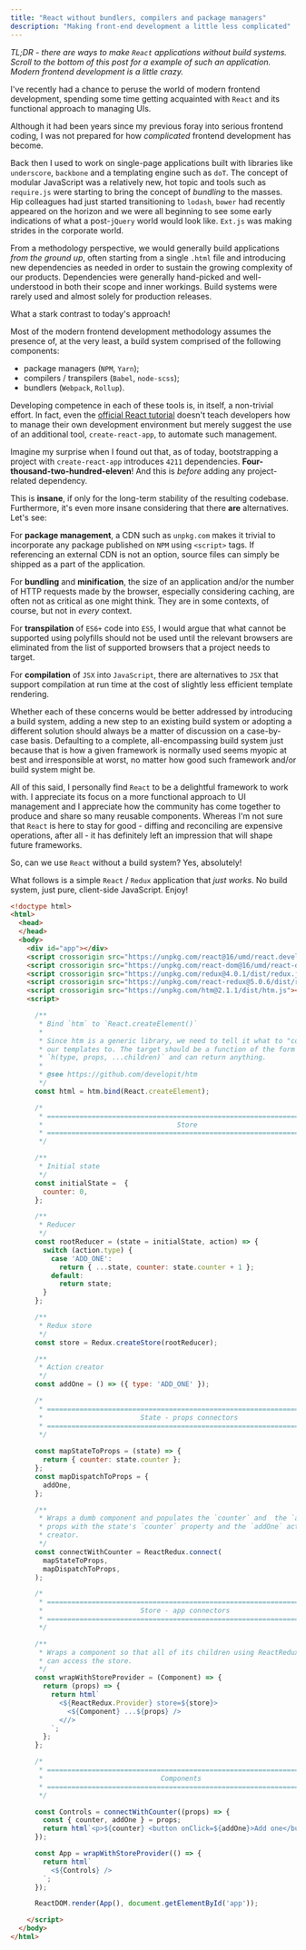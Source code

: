```yaml
---
title: "React without bundlers, compilers and package managers"
description: "Making front-end development a little less complicated"
---
```


_TL;DR - there are ways to make `React` applications without build systems.
Scroll to the bottom of this post for a example of such an application.
Modern frontend development is a little crazy._

I've recently had a chance to peruse the world of modern frontend development,
spending some time getting acquainted with `React` and its functional approach
to managing UIs.

Although it had been years since my previous foray into serious frontend 
coding, I was not prepared for how _complicated_ frontend development has 
become.

Back then I used to work on single-page applications built with libraries like
`underscore`, `backbone` and a templating engine such as `doT`. The concept of 
modular JavaScript was a relatively new, hot topic and tools such as 
`require.js` were starting to bring the concept of _bundling_ to the masses.
Hip colleagues had just started transitioning to `lodash`, `bower` had recently
appeared on the horizon and we were all beginning to see some early indications
of what a post-`jQuery` world would look like. `Ext.js` was making strides in
the corporate world.

From a methodology perspective, we would generally build applications 
_from the ground up_, often starting from a single `.html` file and introducing
new dependencies as needed in order to sustain the growing complexity of our 
products. Dependencies were generally hand-picked and well-understood in both 
their scope and inner workings. Build systems were rarely used and almost 
solely for production releases.

What a stark contrast to today's approach!

Most of the modern frontend development methodology assumes the presence of, at
the very least, a build system comprised of the following components:

- package managers (`NPM`, `Yarn`);
- compilers / transpilers (`Babel`, `node-scss`);
- bundlers (`Webpack`, `Rollup`).

Developing competence in each of these tools is, in itself, a non-trivial
effort. In fact, even the [official React tutorial](https://reactjs.org/tutorial/tutorial.html#prerequisites)
doesn't teach developers how to manage their own development environment
but merely suggest the use of an additional tool, `create-react-app`, to
automate such management.

Imagine my surprise when I found out that, as of today, bootstrapping a project
with `create-react-app` introduces `4211` dependencies. 
__Four-thousand-two-hundred-eleven__! And this is _before_ adding any 
project-related dependency.

This is __insane__, if only for the long-term stability of the resulting
codebase. Furthermore, it's even more insane considering that there __are__ 
alternatives. Let's see:

For __package management__, a CDN such as `unpkg.com` makes it trivial to
incorporate any package published on `NPM` using `<script>` tags. If 
referencing an external CDN is not an option, source files can simply be 
shipped as a part of the application.

For __bundling__ and __minification__, the size of an application and/or the 
number of HTTP requests made by the browser, especially considering caching, 
are often not as critical as one might think. They are in some contexts, of 
course, but not in _every_ context.

For __transpilation__ of `ES6+` code into `ES5`, I would argue that what cannot
be supported using polyfills should not be used until the relevant browsers are 
eliminated from the list of supported browsers that a project needs to target.

For __compilation__ of `JSX` into `JavaScript`, there are alternatives to `JSX`
that support compilation at run time at the cost of slightly less efficient
template rendering. 

Whether each of these concerns would be better addressed by introducing a build
system, adding a new step to an existing build system or adopting a 
different solution should always be a matter of discussion on a case-by-case
basis. Defaulting to a complete, all-encompassing build system just because 
that is how a given framework is normally used seems myopic at best and 
irresponsible at worst, no matter how good such framework and/or build system
might be. 

All of this said, I personally find `React` to be a delightful framework to 
work with. I appreciate its focus on a more functional approach to UI
management and I appreciate how the community has come together to produce and
share so many reusable components. Whereas I'm not sure that `React` is here to
stay for good - diffing and reconciling are expensive operations, after all - 
it has definitely left an impression that will shape future frameworks.

So, can we use `React` without a build system? Yes, absolutely!

What follows is a simple `React` / `Redux` application that _just works_. No
build system, just pure, client-side JavaScript. Enjoy!

```html
<!doctype html>
<html>
  <head>
  </head>
  <body>
    <div id="app"></div>
    <script crossorigin src="https://unpkg.com/react@16/umd/react.development.js"></script>
    <script crossorigin src="https://unpkg.com/react-dom@16/umd/react-dom.development.js"></script>
    <script crossorigin src="https://unpkg.com/redux@4.0.1/dist/redux.js"></script>
    <script crossorigin src="https://unpkg.com/react-redux@5.0.6/dist/react-redux.js"></script>
    <script crossorigin src="https://unpkg.com/htm@2.1.1/dist/htm.js"></script>
    <script>

      /**
       * Bind `htm` to `React.createElement()`
       *
       * Since htm is a generic library, we need to tell it what to "compile" 
       * our templates to. The target should be a function of the form 
       * `h(type, props, ...children)` and can return anything.
       * 
       * @see https://github.com/developit/htm
       */
      const html = htm.bind(React.createElement);

      /*
       * ======================================================================
       *                                 Store
       * ======================================================================
       */

      /**
       * Initial state
       */
      const initialState =  {
        counter: 0,
      };

      /**
       * Reducer
       */
      const rootReducer = (state = initialState, action) => {
        switch (action.type) {
          case 'ADD_ONE':
            return { ...state, counter: state.counter + 1 };
          default:
            return state;
        }
      };

      /**
       * Redux store
       */
      const store = Redux.createStore(rootReducer);

      /**
       * Action creator
       */
      const addOne = () => ({ type: 'ADD_ONE' });

      /*
       * ======================================================================
       *                        State - props connectors
       * ======================================================================
       */
  
      const mapStateToProps = (state) => {
        return { counter: state.counter };
      };
      const mapDispatchToProps = {
        addOne,
      };

      /**
       * Wraps a dumb component and populates the `counter` and  the `addOne` 
       * props with the state's `counter` property and the `addOne` action 
       * creator.
       */
      const connectWithCounter = ReactRedux.connect(
        mapStateToProps, 
        mapDispatchToProps,
      );

      /*
       * ======================================================================
       *                        Store - app connectors
       * ======================================================================
       */

      /**
       * Wraps a component so that all of its children using ReactRedux.connect()
       * can access the store.
       */
      const wrapWithStoreProvider = (Component) => {
        return (props) => {
          return html`
            <${ReactRedux.Provider} store=${store}>
              <${Component} ...${props} />
            <//>
          `;  
        };
      };

      /*
       * ======================================================================
       *                             Components
       * ======================================================================
       */

      const Controls = connectWithCounter((props) => {
        const { counter, addOne } = props; 
        return html`<p>${counter} <button onClick=${addOne}>Add one</button></p>`;
      });

      const App = wrapWithStoreProvider(() => {
        return html`
          <${Controls} />
        `;
      });

      ReactDOM.render(App(), document.getElementById('app'));

    </script>
  </body>
</html>
```
